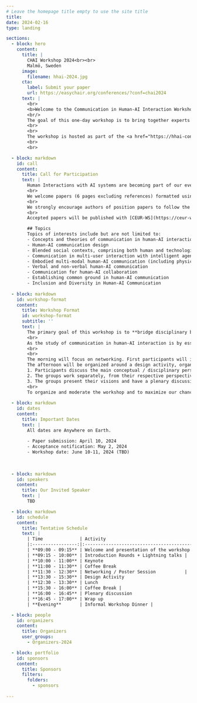 ```yaml
---
# Leave the homepage title empty to use the site title
title:
date: 2024-02-16
type: landing

sections:
  - block: hero
    content:
      title: |
        CHAI Workshop 2024<br><br>
        Malmö, Sweden
      image:
        filename: hhai-2024.jpg
      cta:
        label: Submit your paper
        url: https://easychair.org/conferences/?conf=chai2024
      text: |
        <br>
        <b>Welcome to the Communication in Human-AI Interaction Workshop</b>
        <br/>
        The goal of this one-day workshop is to bring together experts from AI, HCI, and Cognitive Sciences to explore and understand the specificities and characteristics of communication in human-AI interactions, as well as the salient principles, methods, and theories one has to consider to build meaningful human-AI communication systems.
        <br>
        <br>
        The workshop is hosted as part of the <a href="https://hhai-conference.org/2024/">HHAI 2024 Conference</a>. 	
        <br>
        <br>

  - block: markdown
    id: call
    content: 
      title: Call for Participation
      text: |
        Human Interactions with AI systems are becoming part of our everyday life. If designed and developed efficiently, these interactions have great potential in enhancing human work, abilities, and well-being. In this workshop, we decide to take the particular viewpoint in which AI systems are not merely a tool for expression or communication, but in which they take the role of ``communicators'', meaning systems **with** which humans create shared meaning. This shift creates many new challenges and opportunities to design new ways for humans and AI systems to interact. For instance, such AI communicators may have the agency to initiate communication interactions, and should contribute to such interactions in an efficient way. 
        <br>
        We welcome papers (6 pages excluding references) formatted using the [IOS formatting guidelines](https://www.iospress.com/book-article-instructions). Submissions will be done through [EasyChair](https://easychair.org/conferences/?conf=chai2024). Papers will be reviewed by the organizing committee based on their relevance to the workshop topics and interest in encouraging fruitful discussion.
        <br>
        We strongly encourage authors of position papers to follow the [SIGCHI accessibility guidelines](https://sigchi.org/conferences/author-resources/accessibility-guide/).
        <br>
        Accepted papers will be published with [CEUR-WS](https://ceur-ws.org/), unless authors specify that they wish for the paper not be publicly available (request can be done by sending an email to jennifer.renoux@oru.se after notification of acceptance). 

        ## Topics
        Topics of interests include but are not limited to:
        - Concepts and theories of communication in human-AI interaction
        - Human-AI communication design
        - Blended social contexts, comprising both human and technological communication
        - Communication in multi-user interaction with intelligent agents
        - Embodied multi-modal human-AI communication (including physical robots)
        - Verbal and non-verbal human-AI communication
        - Communication for human-AI collaboration
        - Establishing common ground in human-AI communication
        - Inclusion and Diversity in Human-AI Communication
  
  - block: markdown
    id: workshop-format
    content:
      title: Workshop Format
      id: workshop-format
      subtitle: ''
      text: |
        The primary goal of this workshop is to **bridge disciplinary boundaries** between various fields, included but not limited to AI, HRI, and HCI, in order to gather a multi-perspective view on the topic of Communication in Human-AI Interaction. In particular, we are interested in exploring the **core characteristics** of AI communicators and human-AI communication, exchanging research methods, and fostering long-term collaboration between practitioners of different fields. 
        <br>
        As the study of communication in human-AI interaction is by essence a multidisciplinary approach, we aim for this workshop to be a multidisciplinary platform where researchers can learn to work together and pave the way to impacting research.  We also wish to use this opportunity to draw a **tentative disciplinary map** of the topic of Communication in Human-AI Interaction, describing different perspectives, research directions, methods, and how these perspectives can be related to one another within the research area as a whole.
        <br>
        <br>
        The morning will focus on networking. First participants will introduce themselves, and participants who have a position paper accepted will present it in a round of lightning talks. After the keynote and the coffee break, we will organize a poster session for participant to discover each-others research. 
        The afternoon will be organized around a design activity, organized in three parts:
        1. Participants discuss the main conceptual / disciplinary perspectives of their fields, indentified from contributions and previous work, and then divide themselves into working groups, each group centered around a given field.
        2. The groups work separately, from their respective perspectives, on the design assignment. Note that the assignment will not be about producing a concrete design, but rather about how to plan the design work, identifying the most relevant issues, questions, priorities, concepts, and methods.
        3. The groups present their visions and have a plenary discussion about how and if the different perspectives can be combined, identifying potential common research directions.
        <br>
        To organize and moderate the workshop and to maximize our chances of efficient discussions and results, we will make use of the framework introduced by [(Axelsson, 2021)](https://dl.acm.org/doi/10.1145/3472225) and the corresponding canvas tools. 
       
  - block: markdown
    id: dates
    content:
      title: Important Dates
      text: |
        All dates are Anywhere on Earth.
        
        - Paper submission: April 10, 2024
        - Acceptance notification: May 2, 2024
        - Workshop date: June 10-11, 2024 (TBD)
        
      
  
  - block: markdown
    id: speakers
    content:
      title: Our Invited Speaker
      text: |
        TBD

  - block: markdown
    id: schedule
    content:
      title: Tentative Schedule
      text: |
        | Time              | Activity                                             |
        |:-----------------:|:----------------------------------------------------:|
        | **09:00 - 09:15** | Welcome and presentation of the workshop goal        |
        | **09:15 - 10:00** | Introduction Rounds + Lightning talks |
        | **10:00 - 11:00** | Keynote                                              |
        | **11:00 - 11:30** | Coffee Break                                         |
        | **11:30 - 12:30** | Networking / Poster Session           |
        | **13:30 - 15:30** | Design Activity                         |
        | **12:30 - 13:30** | Lunch                                      |
        | **15:30 - 16:00** | Coffee Break |
        | **16:00 - 16:45** | Plenary discussion                                   |
        | **16:45 - 17:00** | Wrap up                                              |
        | **Evening**       | Informal Workshop Dinner |

  - block: people
    id: organizers
    content:
      title: Organizers
      user_groups:
        - Organizers-2024

  - block: portfolio
    id: sponsors
    content:
      title: Sponsors
      filters:
        folders:
          - sponsors
  
---
```


